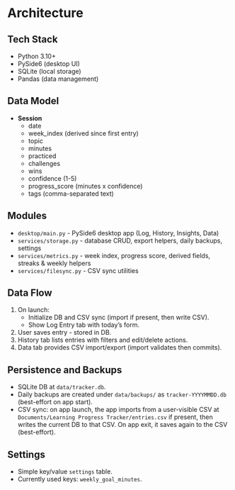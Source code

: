 # Architecture

## Tech Stack
- Python 3.10+
- PySide6 (desktop UI)
- SQLite (local storage)
- Pandas (data management)

## Data Model
- **Session**
  - date
  - week_index (derived since first entry)
  - topic
  - minutes
  - practiced
  - challenges
  - wins
  - confidence (1-5)
  - progress_score (minutes x confidence)
  - tags (comma-separated text)

## Modules
- `desktop/main.py` - PySide6 desktop app (Log, History, Insights, Data)
- `services/storage.py` - database CRUD, export helpers, daily backups, settings
- `services/metrics.py` - week index, progress score, derived fields, streaks & weekly helpers
- `services/filesync.py` - CSV sync utilities

## Data Flow
1. On launch:
   - Initialize DB and CSV sync (import if present, then write CSV).
   - Show Log Entry tab with today’s form.
2. User saves entry - stored in DB.
3. History tab lists entries with filters and edit/delete actions.
4. Data tab provides CSV import/export (import validates then commits).

## Persistence and Backups
- SQLite DB at `data/tracker.db`.
- Daily backups are created under `data/backups/` as `tracker-YYYYMMDD.db` (best-effort on app start).
 - CSV sync: on app launch, the app imports from a user-visible CSV at `Documents/Learning Progress Tracker/entries.csv` if present, then writes the current DB to that CSV. On app exit, it saves again to the CSV (best-effort).

## Settings
- Simple key/value `settings` table.
- Currently used keys: `weekly_goal_minutes`.
